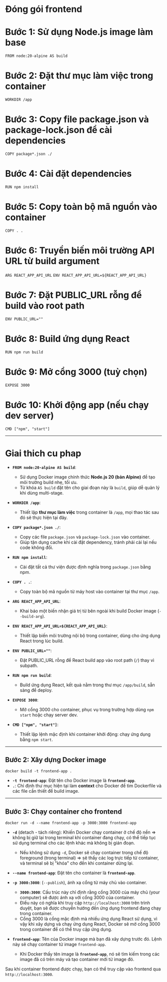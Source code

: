 # Đóng gói frontend

# Bước 1: Sử dụng Node.js image làm base
```FROM node:20-alpine AS build```

# Bước 2: Đặt thư mục làm việc trong container
```WORKDIR /app```

# Bước 3: Copy file package.json và package-lock.json để cài dependencies
```COPY package*.json ./```

# Bước 4: Cài đặt dependencies
```RUN npm install```

# Bước 5: Copy toàn bộ mã nguồn vào container
```COPY . .```

# Bước 6: Truyền biến môi trường API URL từ build argument
```ARG REACT_APP_API_URL```
```ENV REACT_APP_API_URL=${REACT_APP_API_URL}```

# Bước 7: Đặt PUBLIC_URL rỗng để build vào root path
```ENV PUBLIC_URL=""```

# Bước 8: Build ứng dụng React
```RUN npm run build```

# Bước 9: Mở cổng 3000 (tuỳ chọn)
```EXPOSE 3000```

# Bước 10: Khởi động app (nếu chạy dev server)
```CMD ["npm", "start"]```

---
# Giai thich cu phap
- **`FROM node:20-alpine AS build`**:
  - Sử dụng Docker image chính thức **Node.js 20 (bản Alpine)** để tạo môi trường build nhẹ, tối ưu.
  - Từ khóa `AS build` đặt tên cho giai đoạn này là `build`, giúp dễ quản lý khi dùng multi-stage.

- **`WORKDIR /app`**:
  - Thiết lập **thư mục làm việc** trong container là `/app`, mọi thao tác sau đó sẽ thực hiện tại đây.

- **`COPY package*.json ./`**:
  - Copy các file `package.json` và `package-lock.json` vào container.
  - Giúp tận dụng cache khi cài đặt dependency, tránh phải cài lại nếu code không đổi.

- **`RUN npm install`**:
  - Cài đặt tất cả thư viện được định nghĩa trong `package.json` bằng npm.

- **`COPY . .`**:
  - Copy toàn bộ mã nguồn từ máy host vào container tại thư mục `/app`.

- **`ARG REACT_APP_API_URL`**:
  - Khai báo một biến nhận giá trị từ bên ngoài khi build Docker image (`--build-arg`).

- **`ENV REACT_APP_API_URL=${REACT_APP_API_URL}`**:
  - Thiết lập biến môi trường nội bộ trong container, dùng cho ứng dụng React trong lúc build.

- **`ENV PUBLIC_URL=""`**:
  - Đặt PUBLIC_URL rỗng để React build app vào root path (`/`) thay vì subpath.

- **`RUN npm run build`**:
  - Build ứng dụng React, kết quả nằm trong thư mục `/app/build`, sẵn sàng để deploy.

- **`EXPOSE 3000`**:
  - Mở cổng 3000 cho container, phục vụ trong trường hợp dùng `npm start` hoặc chạy server dev.

- **`CMD ["npm", "start"]`**:
  - Thiết lập lệnh mặc định khi container khởi động: chạy ứng dụng bằng `npm start`.

---

## Bước 2: Xây dựng Docker image
```
docker build -t frontend-app .
```

- **`-t frontend-app`**: Đặt tên cho Docker image là **`frontend-app`**.
- **`.`**: Chỉ định thư mục hiện tại làm **context** cho Docker để tìm Dockerfile và các file cần thiết để build image.

---

## Bước 3: Chạy container cho frontend
```
docker run -d --name frontend-app -p 3000:3000 frontend-app
```

- **`-d`** (detach - tách riêng): Khiến Docker chạy container ở chế độ nền => không bị giữ lại trong terminal khi container đang chạy, có thể tiếp tục sử dụng terminal cho các lệnh khác mà không bị gián đoạn.
  - Nếu không sử dụng `-d`, Docker sẽ chạy container trong chế độ foreground (trong terminal) => sẽ thấy các log trực tiếp từ container, và terminal sẽ bị "khóa" cho đến khi container dừng lại.
  
- **`--name frontend-app`**: Đặt tên cho container là **`frontend-app`**.
  
- **`-p 3000:3000`**: (`--publish`), ánh xạ cổng từ máy chủ vào container.
  - **`3000:3000`**: Cấu trúc này chỉ định rằng cổng 3000 của máy chủ (your computer) sẽ được ánh xạ với cổng 3000 của container.
  - Điều này có nghĩa khi truy cập `http://localhost:3000` trên trình duyệt, bạn sẽ được chuyển hướng đến ứng dụng frontend đang chạy trong container.
  - Cổng 3000 là cổng mặc định mà nhiều ứng dụng React sử dụng, vì vậy khi xây dựng và chạy ứng dụng React, Docker sẽ mở cổng 3000 trong container để có thể truy cập ứng dụng.
  
- **`frontend-app`**: Tên của Docker image mà bạn đã xây dựng trước đó. Lệnh này sẽ chạy container từ image `frontend-app`.
  - Khi Docker thấy tên image là **`frontend-app`**, nó sẽ tìm kiếm trong các image đã có trên máy và tạo container mới từ image đó.

Sau khi container frontend được chạy, bạn có thể truy cập vào frontend qua `http://localhost:3000`.











